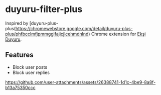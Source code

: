 # duyuru-filter-plus 
Inspired by [duyuru-plus-plus(https://chromewebstore.google.com/detail/duyuru-plus-plus/phfbcclmfjpmmgglfajicjlcehmdnlnd)
Chrome extension for [Ekşi Duyuru](https://www.eksiduyuru.com/).

## Features

- Block user posts
- Block user replies


https://github.com/user-attachments/assets/26388741-1d1c-4be9-8a8f-b13a75350ccc

